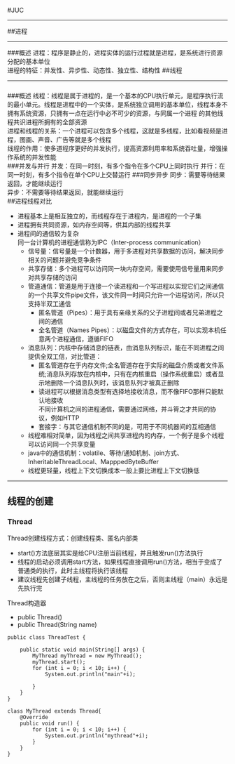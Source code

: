 #JUC
***
##进程
***
###概述
进程：程序是静止的，进程实体的运行过程就是进程，是系统进行资源分配的基本单位  
进程的特征：并发性、异步性、动态性、独立性、结构性
##线程
***
###
###概述
线程：线程是属于进程的，是一个基本的CPU执行单元，是程序执行流的最小单元。线程是进程中的一个实体，是系统独立调用的基本单位，线程本身不
拥有系统资源，只拥有一点在运行中必不可少的资源，与同属一个进程 的其他线程共识进程所拥有的全部资源   
进程和线程的关系：一个进程可以包含多个线程，这就是多线程，比如看视频是进程，图画、声音、广告等就是多个线程   
线程的作用：使多道程序更好的并发执行，提高资源利用率和系统吞吐量，增强操作系统的并发性能    
###并发与并行
并发：在同一时刻，有多个指令在多个CPU上同时执行
并行：在同一时刻，有多个指令在单个CPU上交替运行
###同步异步
同步：需要等待结果返回，才能继续运行   
异步：不需要等待结果返回，就能继续运行    
##进程线程对比
+ 进程基本上是相互独立的，而线程存在于进程内，是进程的一个子集   
+ 进程拥有共同资源，如内存空间等，供其内部的线程共享   
+ 进程间的通信较为复杂   
同一台计算机的进程通信称为IPC（Inter-process communication）     
  + 信号量：信号量是一个计数器，用于多进程对共享数据的访问，解决同步相关的问题并避免竞争条件
  + 共享存储：多个进程可以访问同一块内存空间，需要使用信号量用来同步对共享存储的访问
  + 管道通信：管道是用于连接一个读进程和一个写进程以实现它们之间通信的一个共享文件pipe文件，该文件同一时间只允许一个进程访问，所以只支持半双工通信     
     + 匿名管道（Pipes）：用于具有亲缘关系的父子进程间或者兄弟进程之间的通信
     + 全名管道（Names Pipes）：以磁盘文件的方式存在，可以实现本机任意两个进程通信，遵循FIFO   
  + 消息队列：内核中存储消息的链表，由消息队列标识，能在不同进程之间提供全双工信，对比管道：   
    + 匿名管道存在于内存文件;全名管道存在于实际的磁盘介质或者文件系统;消息队列存放在内核中，只有在内核重启（操作系统重启）或者显示地删除一个消息队列时，该消息队列才被真正删除   
    + 读进程可以根据消息类型有选择地接收消息，而不像FIFO那样只能默认地接收   
不同计算机之间的进程通信，需要通过网络，并斗筲之才共同的协议，例如HTTP
    + 套接字：与其它通信机制不同的是，可用于不同机器间的互相通信   
  + 线程难相对简单，因为线程之间共享进程内的内存，一个例子是多个线程可以访问同一个共享变量   
  + java中的通信机制：volatile、等待/通知机制、join方式、InheritableThreadLocal、MapppedByteBuffer
  + 线程更轻量，线程上下文切换成本一般上要比进程上下文切换低
***

## 线程的创建
### Thread
Thread创建线程方式：创建线程类、匿名内部类
  + start()方法底层其实是给CPU注册当前线程，并且触发run()方法执行   
  + 线程的启动必须调用start方法，如果线程直接调用run()方法，相当于变成了普通类的执行，此时主线程将执行该线程   
  + 建议线程先创建子线程，主线程的任务放在之后，否则主线程（main）永远是先执行完     

Thread构造器
+ public Thread()   
+ public Thread(String name)
```
public class ThreadTest {

    public static void main(String[] args) {
        MyThread myThread = new MyThread();
        myThread.start();
        for (int i = 0; i < 10; i++) {
            System.out.println("main"+i);

        }
    }
}

class MyThread extends Thread{
    @Override
    public void run() {
        for (int i = 0; i < 10; i++) {
            System.out.println("mythread"+i);
        }
    }
}
```


